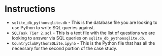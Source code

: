  # Instructions

- `sqlite_db_pythonsqlite.db` - This is the database file you are looking to use Python to write SQL queries against.
- `SQLTask Tier 2.sql` - This is a text file with the list of questions we are looking to answer via SQL queries on `sqlite_db_pythonsqlite.db`.
- `CountryClubPythonSQLite.ipynb` - This is the Python file that has all the necessary for the second portion of the case study. 
